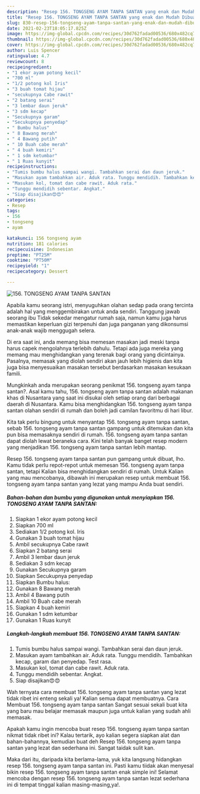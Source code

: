 ```yaml
---
description: "Resep 156. TONGSENG AYAM TANPA SANTAN yang enak dan Mudah Dibuat"
title: "Resep 156. TONGSENG AYAM TANPA SANTAN yang enak dan Mudah Dibuat"
slug: 830-resep-156-tongseng-ayam-tanpa-santan-yang-enak-dan-mudah-dibuat
date: 2021-02-23T18:05:17.825Z
image: https://img-global.cpcdn.com/recipes/30d762fadad00536/680x482cq70/156-tongseng-ayam-tanpa-santan-foto-resep-utama.jpg
thumbnail: https://img-global.cpcdn.com/recipes/30d762fadad00536/680x482cq70/156-tongseng-ayam-tanpa-santan-foto-resep-utama.jpg
cover: https://img-global.cpcdn.com/recipes/30d762fadad00536/680x482cq70/156-tongseng-ayam-tanpa-santan-foto-resep-utama.jpg
author: Luis Spencer
ratingvalue: 4.7
reviewcount: 8
recipeingredient:
- "1 ekor ayam potong kecil"
- "700 ml"
- "1/2 potong kol Iris"
- "3 buah tomat hijau"
- "secukupnya Cabe rawit"
- "2 batang serai"
- "3 lembar daun jeruk"
- "3 sdm kecap"
- "Secukupnya garam"
- "Secukupnya penyedap"
- " Bumbu halus"
- " 8 Bawang merah"
- " 4 Bawang putih"
- " 10 Buah cabe merah"
- " 4 buah kemiri"
- " 1 sdm ketumbar"
- " 1 Ruas kunyit"
recipeinstructions:
- "Tumis bumbu halus sampai wangi. Tambahkan serai dan daun jeruk."
- "Masukan ayam tambahkan air. Aduk rata. Tunggu mendidih. Tambahkan kecap, garam dan penyedap. Test rasa."
- "Masukan kol, tomat dan cabe rawit. Aduk rata."
- "Tunggu mendidih sebentar. Angkat."
- "Siap disajikan😍😍"
categories:
- Resep
tags:
- 156
- tongseng
- ayam

katakunci: 156 tongseng ayam 
nutrition: 181 calories
recipecuisine: Indonesian
preptime: "PT25M"
cooktime: "PT50M"
recipeyield: "1"
recipecategory: Dessert

---
```



![156. TONGSENG AYAM TANPA SANTAN](https://img-global.cpcdn.com/recipes/30d762fadad00536/680x482cq70/156-tongseng-ayam-tanpa-santan-foto-resep-utama.jpg)

Apabila kamu seorang istri, menyuguhkan olahan sedap pada orang tercinta adalah hal yang menggembirakan untuk anda sendiri. Tanggung jawab seorang ibu Tidak sekedar mengatur rumah saja, namun kamu juga harus memastikan keperluan gizi terpenuhi dan juga panganan yang dikonsumsi anak-anak wajib menggugah selera.

Di era  saat ini, anda memang bisa memesan masakan jadi meski tanpa harus capek mengolahnya terlebih dahulu. Tetapi ada juga mereka yang memang mau menghidangkan yang terenak bagi orang yang dicintainya. Pasalnya, memasak yang diolah sendiri akan jauh lebih higienis dan kita juga bisa menyesuaikan masakan tersebut berdasarkan masakan kesukaan famili. 



Mungkinkah anda merupakan seorang penikmat 156. tongseng ayam tanpa santan?. Asal kamu tahu, 156. tongseng ayam tanpa santan adalah makanan khas di Nusantara yang saat ini disukai oleh setiap orang dari berbagai daerah di Nusantara. Kamu bisa menghidangkan 156. tongseng ayam tanpa santan olahan sendiri di rumah dan boleh jadi camilan favoritmu di hari libur.

Kita tak perlu bingung untuk menyantap 156. tongseng ayam tanpa santan, sebab 156. tongseng ayam tanpa santan gampang untuk ditemukan dan kita pun bisa memasaknya sendiri di rumah. 156. tongseng ayam tanpa santan dapat diolah lewat beraneka cara. Kini telah banyak banget resep modern yang menjadikan 156. tongseng ayam tanpa santan lebih mantap.

Resep 156. tongseng ayam tanpa santan pun gampang untuk dibuat, lho. Kamu tidak perlu repot-repot untuk memesan 156. tongseng ayam tanpa santan, tetapi Kalian bisa menghidangkan sendiri di rumah. Untuk Kalian yang mau mencobanya, dibawah ini merupakan resep untuk membuat 156. tongseng ayam tanpa santan yang lezat yang mampu Anda buat sendiri.

<!--inarticleads1-->

##### Bahan-bahan dan bumbu yang digunakan untuk menyiapkan 156. TONGSENG AYAM TANPA SANTAN:

1. Siapkan 1 ekor ayam potong kecil
1. Siapkan 700 ml
1. Sediakan 1/2 potong kol. Iris
1. Gunakan 3 buah tomat hijau
1. Ambil secukupnya Cabe rawit
1. Siapkan 2 batang serai
1. Ambil 3 lembar daun jeruk
1. Sediakan 3 sdm kecap
1. Gunakan Secukupnya garam
1. Siapkan Secukupnya penyedap
1. Siapkan  Bumbu halus:
1. Gunakan  8 Bawang merah
1. Ambil  4 Bawang putih
1. Ambil  10 Buah cabe merah
1. Siapkan  4 buah kemiri
1. Gunakan  1 sdm ketumbar
1. Gunakan  1 Ruas kunyit




<!--inarticleads2-->

##### Langkah-langkah membuat 156. TONGSENG AYAM TANPA SANTAN:

1. Tumis bumbu halus sampai wangi. Tambahkan serai dan daun jeruk.
1. Masukan ayam tambahkan air. Aduk rata. Tunggu mendidih. Tambahkan kecap, garam dan penyedap. Test rasa.
1. Masukan kol, tomat dan cabe rawit. Aduk rata.
1. Tunggu mendidih sebentar. Angkat.
1. Siap disajikan😍😍




Wah ternyata cara membuat 156. tongseng ayam tanpa santan yang lezat tidak ribet ini enteng sekali ya! Kalian semua dapat membuatnya. Cara Membuat 156. tongseng ayam tanpa santan Sangat sesuai sekali buat kita yang baru mau belajar memasak maupun juga untuk kalian yang sudah ahli memasak.

Apakah kamu ingin mencoba buat resep 156. tongseng ayam tanpa santan nikmat tidak ribet ini? Kalau tertarik, ayo kalian segera siapkan alat dan bahan-bahannya, kemudian buat deh Resep 156. tongseng ayam tanpa santan yang lezat dan sederhana ini. Sangat taidak sulit kan. 

Maka dari itu, daripada kita berlama-lama, yuk kita langsung hidangkan resep 156. tongseng ayam tanpa santan ini. Pasti kamu tiidak akan menyesal bikin resep 156. tongseng ayam tanpa santan enak simple ini! Selamat mencoba dengan resep 156. tongseng ayam tanpa santan lezat sederhana ini di tempat tinggal kalian masing-masing,ya!.

